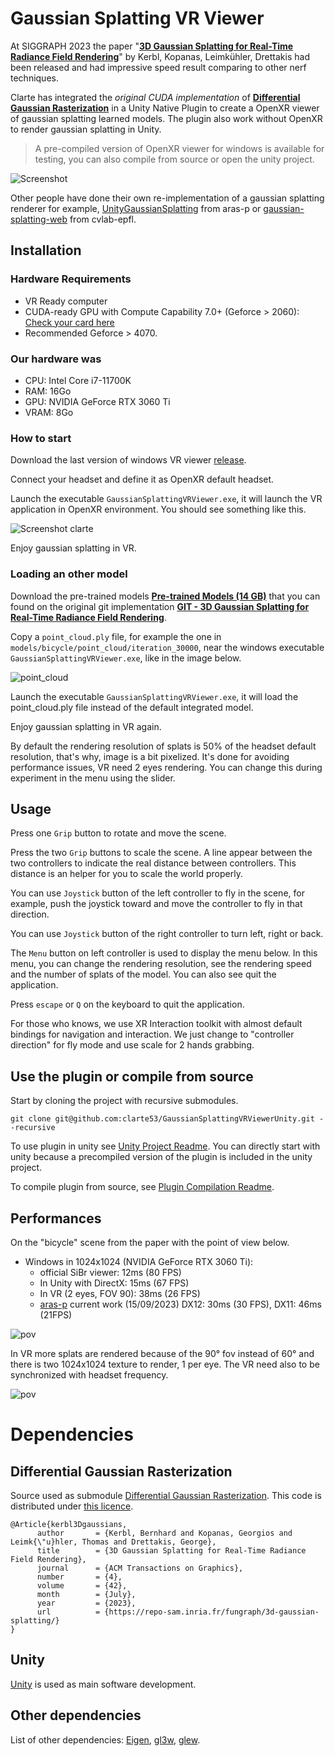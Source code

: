 # Gaussian Splatting VR Viewer

At SIGGRAPH 2023 the paper "[**3D Gaussian Splatting for Real-Time Radiance Field Rendering**](https://repo-sam.inria.fr/fungraph/3d-gaussian-splatting/)" by Kerbl, Kopanas, Leimkühler, Drettakis had been released and had impressive speed result comparing to other nerf techniques.

Clarte has integrated the *original CUDA implementation* of [**Differential Gaussian Rasterization**](https://github.com/graphdeco-inria/diff-gaussian-rasterization/tree/main) in a Unity Native Plugin to create a OpenXR viewer of gaussian splatting learned models. The plugin also work without OpenXR to render gaussian splatting in Unity.

> A pre-compiled version of OpenXR viewer for windows is available for testing, you can also compile from source or open the unity project.

![Screenshot](/screenshot.png)

Other people have done their own re-implementation of a gaussian splatting renderer for example, [UnityGaussianSplatting](https://github.com/aras-p/UnityGaussianSplatting) from aras-p or [gaussian-splatting-web](https://github.com/cvlab-epfl/gaussian-splatting-web) from cvlab-epfl.

## Installation

### Hardware Requirements

- VR Ready computer
- CUDA-ready GPU with Compute Capability 7.0+ (Geforce > 2060): [Check your card here](https://developer.nvidia.com/cuda-gpus)
- Recommended Geforce > 4070.

### Our hardware was
  - CPU: Intel Core i7-11700K
  - RAM: 16Go
  - GPU: NVIDIA GeForce RTX 3060 Ti
  - VRAM: 8Go

### How to start

Download the last version of windows VR viewer [release](https://github.com/clarte53/GaussianSplattingVRViewerUnity/releases).

Connect your headset and define it as OpenXR default headset.

Launch the executable `GaussianSplattingVRViewer.exe`, it will launch the VR application in OpenXR environment. You should see something like this.

![Screenshot clarte](screen_default.png)

Enjoy gaussian splatting in VR.

### Loading an other model

Download the pre-trained models [**Pre-trained Models (14 GB)**](https://repo-sam.inria.fr/fungraph/3d-gaussian-splatting/datasets/pretrained/models.zip) that you can found on the original git implementation [**GIT - 3D Gaussian Splatting for Real-Time Radiance Field Rendering**](https://github.com/graphdeco-inria/gaussian-splatting).

Copy a `point_cloud.ply` file, for example the one in `models/bicycle/point_cloud/iteration_30000`, near the windows executable `GaussianSplattingVRViewer.exe`, like in the image below.

![point_cloud](/point_cloud_ply.png)

Launch the executable `GaussianSplattingVRViewer.exe`, it will load the point_cloud.ply file instead of the default integrated model.

Enjoy gaussian splatting in VR again.

By default the rendering resolution of splats is 50% of the headset default resolution, that's why, image is a bit pixelized. It's done for avoiding performance issues, VR need 2 eyes rendering. You can change this during experiment in the menu using the slider.

## Usage

Press one `Grip` button to rotate and move the scene.

Press the two `Grip` buttons to scale the scene. A line appear between the two controllers to indicate the real distance between controllers. This distance is an helper for you to scale the world properly.

You can use `Joystick` button of the left controller to fly in the scene, for example, push the joystick toward and move the controller to fly in that direction.

You can use `Joystick` button of the right controller to turn left, right or back.

The `Menu` button on left controller is used to display the menu below. In this menu, you can change the rendering resolution, see the rendering speed and the number of splats of the model. You can also see quit the application.

Press `escape` or `Q` on the keyboard to quit the application.

For those who knows, we use XR Interaction toolkit with almost default bindings for navigation and interaction. We just change to "controller direction" for fly mode and use scale for 2 hands grabbing.

## Use the plugin or compile from source

Start by cloning the project with recursive submodules.

```
git clone git@github.com:clarte53/GaussianSplattingVRViewerUnity.git --recursive
```

To use plugin in unity see [Unity Project Readme](/GaussianSplattingVRViewer/README.md). You can directly start with unity because a precompiled version of the plugin is included in the unity project.

To compile plugin from source, see [Plugin Compilation Readme](/UnityPlugin/README.md).

## Performances

On the "bicycle" scene from the paper with the point of view below.

- Windows in 1024x1024 (NVIDIA GeForce RTX 3060 Ti):
  - official SiBr viewer: 12ms (80 FPS)
  - In Unity with DirectX: 15ms (67 FPS)
  - In VR (2 eyes, FOV 90): 38ms (26 FPS)
  - [aras-p](https://github.com/aras-p/UnityGaussianSplatting) current work (15/09/2023) DX12: 30ms (30 FPS), DX11: 46ms (21FPS)

![pov](performance_pov.png)

In VR more splats are rendered because of the 90° fov instead of 60° and there is two 1024x1024 texture to render, 1 per eye. The VR need also to be synchronized with headset frequency.

![pov](performance_vr.png)

# Dependencies

## Differential Gaussian Rasterization

Source used as submodule [Differential Gaussian Rasterization](https://github.com/graphdeco-inria/diff-gaussian-rasterization/tree/main). This code is distributed under [this licence](/GaussianSplattingLicence.md).

```code
@Article{kerbl3Dgaussians,
      author       = {Kerbl, Bernhard and Kopanas, Georgios and Leimk{\"u}hler, Thomas and Drettakis, George},
      title        = {3D Gaussian Splatting for Real-Time Radiance Field Rendering},
      journal      = {ACM Transactions on Graphics},
      number       = {4},
      volume       = {42},
      month        = {July},
      year         = {2023},
      url          = {https://repo-sam.inria.fr/fungraph/3d-gaussian-splatting/}
}
```

## Unity
[Unity](https://unity.com/) is used as main software development.

## Other dependencies

List of other dependencies: [Eigen](https://eigen.tuxfamily.org/index.php?title=Main_Page), [gl3w](https://github.com/skaslev/gl3w), [glew](https://glew.sourceforge.net/).
